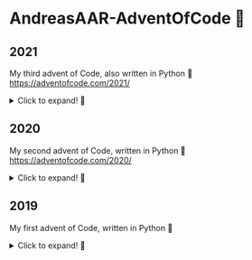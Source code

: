 # AndreasAAR-AdventOfCode 🎅



## 2021
My third advent of Code, also written in Python 🐍 
https://adventofcode.com/2021/
<details>
  <summary>Click to expand! 🐌</summary>
### OBS! Most of the code was written in a external notebook program

I did 1-16 this period.
  
  
</details>

## 2020

My second advent of Code, written in Python 🐍 
https://adventofcode.com/2020/

<details>
  <summary>Click to expand! 🐌</summary>

### OBS! Most of the code was written in a external notebook program
  
  ### Goal = 15 days
  
- [x] 1  🚢
- [x] 1.2 🌴 
- [x] 2.1 ☃️
- [x] 2.2 ❄️
- [x] 3.1 🛷
- [x] 3.2 🌲 
- [x] 4.1 🔎
- [x] 4.2 🔬
- [x] 5.1 ✈️ :ticket:
- [x] 5.2 🛩️ :ticket:
- [x] 6.1 :clipboard:
- [x] 6.2 :chart_with_upwards_trend:

</details>

## 2019
My first advent of Code, written in Python  🐍
<details>
  <summary>Click to expand! 🐌</summary>
  
### OBS! Most of the code was written in a external notebook program
   ### Goal = 15 days
  
- [x] 1  
- [x] 1.2 
- [x] 2.1 
- [x] 2.2 
- [x] 3.1 
- [x] 3.2  

</details>


